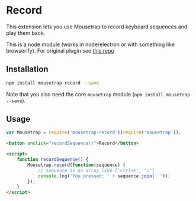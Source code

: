 # Record

This extension lets you use Mousetrap to record keyboard sequences and play them back.

This is a node module (works in node/electron or with something like browserify). For original plugin see [this repo](https://github.com/ccampbell/mousetrap/tree/master/plugins/record)

## Installation

```bash
npm install mousetrap-record --save
```

Note that you also need the core `mousetrap` module (`npm install mousetrap --save`).

## Usage

```javascript
var Mousetrap = require('mousetrap-record')(require('mousetrap'));
```

```html
<button onclick="recordSequence()">Record</button>

<script>
    function recordSequence() {
        Mousetrap.record(function(sequence) {
            // sequence is an array like ['ctrl+k', 'c']
            console.log('You pressed: ' + sequence.join(' '));
        });
    }
</script>
```